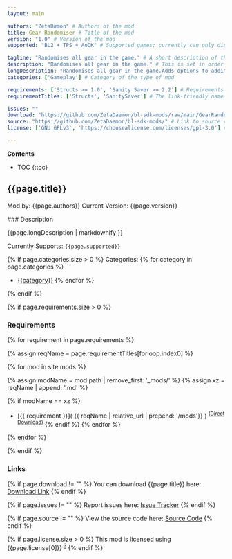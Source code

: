 ```yaml
---
layout: main

authors: "ZetaDæmon" # Authors of the mod
title: Gear Randomiser # Title of the mod
version: "1.0" # Version of the mod
supported: "BL2 + TPS + AoDK" # Supported games; currently can only display as "BL2", "BL2 + TPS", or "TPS"

tagline: "Randomises all gear in the game." # A short description of the mod itself.
description: "Randomises all gear in the game." # This is set in order to keep the SEO proper
longDescription: "Randomises all gear in the game.Adds options to additionally choose which character class mods will be locked to as well as a chaos mode which removes restrictions for weapons as to which parts spawn where on a gun.Does not change how loot is obtained or enemy drops so it is highly suggested to also use a mod like Cold Dead HandsAlso works with mods that add new gear to the game, you will just need to update parts for the randomiser in the mod enable window after running the other mod." # Description of what the mod can do
categories: ['Gameplay'] # Category of the type of mod

requirements: ['Structs >= 1.0', 'Sanity Saver >= 2.2'] # Requirements for the given mod
requirementTitles: ['Structs', 'SanitySaver'] # The link-friendly name of the requirements

issues: ""
download: "https://github.com/ZetaDaemon/bl-sdk-mods/raw/main/GearRandomiser/GearRandomiser.zip"
source: "https://github.com/ZetaDaemon/bl-sdk-mods/" # Link to source code
license: ['GNU GPLv3', 'https://choosealicense.com/licenses/gpl-3.0'] # License name, link about the license from https://choosealicense.com/

---
```

**Contents**
* TOC
{:toc}

## {{page.title}}

Mod by: {{page.authors}}
Current Version: {{page.version}}

<p></p>
### Description

{{page.longDescription | markdownify }}

Currently Supports: `{{page.supported}}`

{% if page.categories.size > 0 %}
Categories:
{% for category in page.categories %}
  * [{{category}}](/types/{{category}})
{% endfor %}
<p></p>
{% endif %}

{% if page.requirements.size > 0 %}
### Requirements

{% for requirement in page.requirements %}

{% assign reqName = page.requirementTitles[forloop.index0] %}

{% for mod in site.mods %}

{% assign modName = mod.path | remove_first: '_mods/' %}
{% assign xz = reqName | append: '.md' %}

{% if modName == xz %}
* [{{ requirement }}]( {{ reqName | relative_url | prepend: '/mods'}} ) <sup>[(Direct Download)]({{mod.download}})</sup>
{% endif %}
{% endfor %}

{% endfor %}
<p></p>
{% endif %}

### Links

{% if page.download != "" %}
You can download {{page.title}} here: [Download Link]({{page.download}})
{% endif %}

{% if page.issues != "" %}
Report issues here: [Issue Tracker]({{page.issues}})
{% endif %}

{% if page.source != "" %}
View the source code here: [Source Code]({{page.source}})
{% endif %}

{% if page.license.size > 0 %}
This mod is licensed using {{page.license[0]}} <sup>[?]({{page.license[1]}})</sup>
{% endif %}
